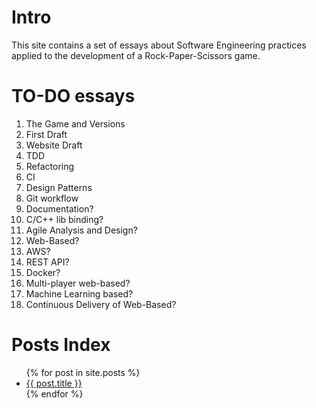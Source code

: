 # Intro

This site contains a set of essays about Software Engineering practices applied to the development of a Rock-Paper-Scissors game.

# TO-DO essays

1.  The Game and Versions
1.  First Draft
1.  Website Draft
1.  TDD
1.  Refactoring
1.  CI
1.  Design Patterns
1.  Git workflow
1.  Documentation?
1.  C/C++ lib binding?
1.  Agile Analysis and Design?
1.  Web-Based?
1.  AWS?
1.  REST API?
1.  Docker?
1.  Multi-player web-based?
1.  Machine Learning based?
1.  Continuous Delivery of Web-Based?

# Posts Index

<ul>
  {% for post in site.posts %}
    <li>
      <a href="{{ site.baseurl }}{{ post.url }}">{{ post.title }}</a>
    </li>
  {% endfor %}
</ul>
